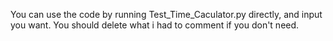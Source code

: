 You can use the code by running Test_Time_Caculator.py directly, and input you want.
You should delete what i had to comment if you don't need. 
